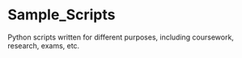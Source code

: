 # Sample_Scripts
Python scripts written for different purposes, including coursework, research, exams, etc.

